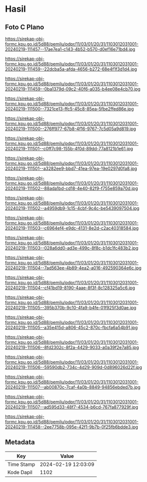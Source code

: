 # Hasil

## Foto C Plano

https://sirekap-obj-formc.kpu.go.id/5d88/pemilu/pdpr/11/03/01/20/31/1103012031001-20240219-111457--17ae7ea1-c143-4b52-b570-d0ef16e71bd4.jpg

https://sirekap-obj-formc.kpu.go.id/5d88/pemilu/pdpr/11/03/01/20/31/1103012031001-20240219-111459--22dcba5a-afda-4656-b272-68e4f1f3d1d4.jpg

https://sirekap-obj-formc.kpu.go.id/5d88/pemilu/pdpr/11/03/01/20/31/1103012031001-20240219-111459--0ba1379d-09c2-40f6-a035-b4ee08e4cb70.jpg

https://sirekap-obj-formc.kpu.go.id/5d88/pemilu/pdpr/11/03/01/20/31/1103012031001-20240219-111500--7321ce13-ffc5-45c8-85ea-5fbe2ffed86e.jpg

https://sirekap-obj-formc.kpu.go.id/5d88/pemilu/pdpr/11/03/01/20/31/1103012031001-20240219-111500--276ff977-67b8-4f16-9767-7c5d05a9d819.jpg

https://sirekap-obj-formc.kpu.go.id/5d88/pemilu/pdpr/11/03/01/20/31/1103012031001-20240219-111501--c0ff7c98-155b-4f0d-89dd-77a8121b1e61.jpg

https://sirekap-obj-formc.kpu.go.id/5d88/pemilu/pdpr/11/03/01/20/31/1103012031001-20240219-111501--a3282ee9-bbd7-41ea-97ea-19e0297d0fa8.jpg

https://sirekap-obj-formc.kpu.go.id/5d88/pemilu/pdpr/11/03/01/20/31/1103012031001-20240219-111502--88ada1bd-cd18-4e40-82f9-f755e859a70d.jpg

https://sirekap-obj-formc.kpu.go.id/5d88/pemilu/pdpr/11/03/01/20/31/1103012031001-20240219-111502--a4959db9-1c15-4cbf-9c4c-be5439097504.jpg

https://sirekap-obj-formc.kpu.go.id/5d88/pemilu/pdpr/11/03/01/20/31/1103012031001-20240219-111503--c6964ef4-e9dc-4131-8e2d-c2ac40318584.jpg

https://sirekap-obj-formc.kpu.go.id/5d88/pemilu/pdpr/11/03/01/20/31/1103012031001-20240219-111503--028a6dd0-ad3e-499c-8f8c-b1dc1fc483b2.jpg

https://sirekap-obj-formc.kpu.go.id/5d88/pemilu/pdpr/11/03/01/20/31/1103012031001-20240219-111504--7ad563ee-4b89-4ea2-a016-492590364e6c.jpg

https://sirekap-obj-formc.kpu.go.id/5d88/pemilu/pdpr/11/03/01/20/31/1103012031001-20240219-111504--cf41bd19-8190-4aae-8f3f-8c128325a5c6.jpg

https://sirekap-obj-formc.kpu.go.id/5d88/pemilu/pdpr/11/03/01/20/31/1103012031001-20240219-111505--395b370b-9c10-4fa9-b4fe-01f925f3d0ae.jpg

https://sirekap-obj-formc.kpu.go.id/5d88/pemilu/pdpr/11/03/01/20/31/1103012031001-20240219-111505--a35e415d-a806-45c2-870c-fbcfa6a54b91.jpg

https://sirekap-obj-formc.kpu.go.id/5d88/pemilu/pdpr/11/03/01/20/31/1103012031001-20240219-111506--8fd2302c-8f2a-4429-9033-a0a39f2e7a85.jpg

https://sirekap-obj-formc.kpu.go.id/5d88/pemilu/pdpr/11/03/01/20/31/1103012031001-20240219-111506--59590db2-734c-4d29-909d-0d896026d22f.jpg

https://sirekap-obj-formc.kpu.go.id/5d88/pemilu/pdpr/11/03/01/20/31/1103012031001-20240219-111507--ab00870c-7caf-4a0b-8849-94856ebded7b.jpg

https://sirekap-obj-formc.kpu.go.id/5d88/pemilu/pdpr/11/03/01/20/31/1103012031001-20240219-111507--ad595d33-48f7-4534-b6cd-767fa877929f.jpg

https://sirekap-obj-formc.kpu.go.id/5d88/pemilu/pdpr/11/03/01/20/31/1103012031001-20240219-111458--2ee7758b-095e-42f1-9b7b-0f25fb6bdde3.jpg


## Metadata

| Key        | Value               |
| ---------- | ------------------- |
| Time Stamp | 2024-02-19 12:03:09 |
| Kode Dapil | 1102                |



